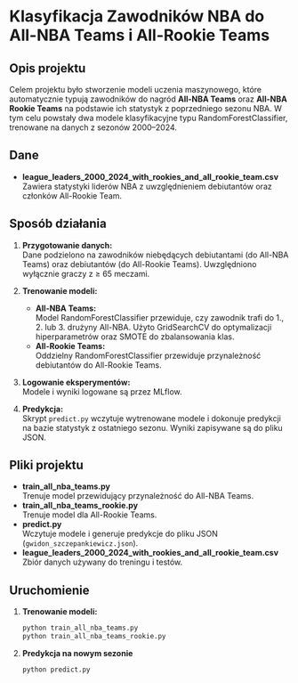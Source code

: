 # Klasyfikacja Zawodników NBA do All-NBA Teams i All-Rookie Teams

## Opis projektu

Celem projektu było stworzenie modeli uczenia maszynowego, które automatycznie typują zawodników do nagród **All-NBA Teams** oraz **All-NBA Rookie Teams** na podstawie ich statystyk z poprzedniego sezonu NBA. W tym celu powstały dwa modele klasyfikacyjne typu RandomForestClassifier, trenowane na danych z sezonów 2000–2024.

## Dane

- **league_leaders_2000_2024_with_rookies_and_all_rookie_team.csv**  
  Zawiera statystyki liderów NBA z uwzględnieniem debiutantów oraz członków All-Rookie Team.

## Sposób działania

1. **Przygotowanie danych:**  
   Dane podzielono na zawodników niebędących debiutantami (do All-NBA Teams) oraz debiutantów (do All-Rookie Teams). Uwzględniono wyłącznie graczy z ≥ 65 meczami.

2. **Trenowanie modeli:**
   - **All-NBA Teams:**  
     Model RandomForestClassifier przewiduje, czy zawodnik trafi do 1., 2. lub 3. drużyny All-NBA. Użyto GridSearchCV do optymalizacji hiperparametrów oraz SMOTE do zbalansowania klas.
   - **All-Rookie Teams:**  
     Oddzielny RandomForestClassifier przewiduje przynależność debiutantów do All-Rookie Teams.

3. **Logowanie eksperymentów:**  
   Modele i wyniki logowane są przez MLflow.

4. **Predykcja:**  
   Skrypt `predict.py` wczytuje wytrenowane modele i dokonuje predykcji na bazie statystyk z ostatniego sezonu. Wyniki zapisywane są do pliku JSON.

## Pliki projektu

- **train_all_nba_teams.py**  
  Trenuje model przewidujący przynależność do All-NBA Teams.
- **train_all_nba_teams_rookie.py**  
  Trenuje model dla All-Rookie Teams.
- **predict.py**  
  Wczytuje modele i generuje predykcje do pliku JSON (`gwidon_szczepankiewicz.json`).
- **league_leaders_2000_2024_with_rookies_and_all_rookie_team.csv**  
  Zbiór danych używany do treningu i testów.

## Uruchomienie

1. **Trenowanie modeli:**
   ```bash
   python train_all_nba_teams.py
   python train_all_nba_teams_rookie.py

2. **Predykcja na nowym sezonie**
   ```bash
   python predict.py


